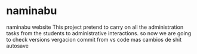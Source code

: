 # naminabu
naminabu website
This project pretend to carry on all the administration tasks from the students to administrative interactions.
so now we are going to check versions
vergacion commit from vs code
mas cambios de shit
autosave
